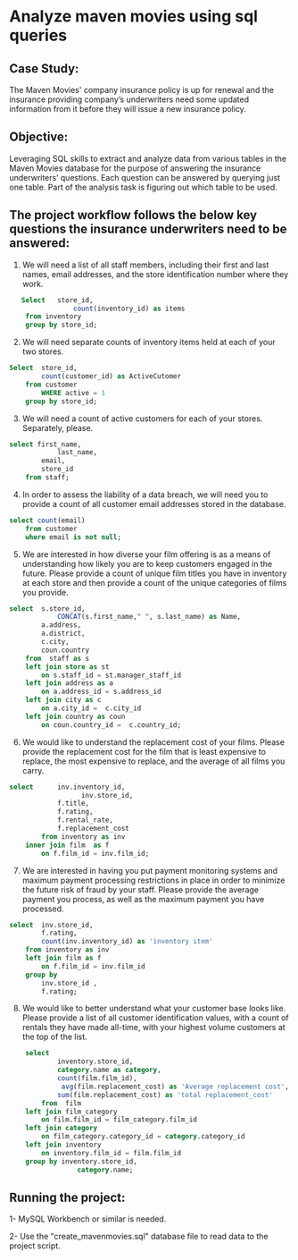 
# Analyze maven movies using sql queries



## Case Study:
The Maven Movies' company insurance policy is up for renewal and the insurance providing company’s underwriters need some updated information from it before they will issue a new insurance policy.

## Objective:
Leveraging SQL skills to extract and analyze data from various tables in the Maven Movies database for the purpose of answering the insurance underwriters’ questions. Each question can be answered by querying just one table. Part of the analysis task is figuring out which table to be used.

## The project workflow follows the below key questions the insurance underwriters need to be answered:

1. We will need a list of all staff members, including their first and last names, email addresses, and the store identification number where they work.
```sql
   Select   store_id,
		        count(inventory_id) as items 
	from inventory 
	group by store_id;
  ```
2. We will need separate counts of inventory items held at each of your two stores.
```sql
Select  store_id,
      	count(customer_id) as ActiveCutomer
  	from customer
		WHERE active = 1
	group by store_id;
```
3. We will need a count of active customers for each of your stores. Separately, please.
```sql
select first_name,
		    last_name,
        email,
        store_id
	from staff;
```
4. In order to assess the liability of a data breach, we will need you to provide a count of all customer email addresses stored in the database.
```sql
select count(email)
	from customer
    where email is not null;
```
5. We are interested in how diverse your film offering is as a means of understanding how likely you are to keep customers engaged in the future. Please provide a count of unique film titles you have in inventory at each store and then provide a count of the unique categories of films you provide.
```sql
select  s.store_id,
		    CONCAT(s.first_name," ", s.last_name) as Name,
        a.address,
        a.district,
        c.city,
        coun.country
	from  staff as s
    left join store as st
		on s.staff_id = st.manager_staff_id 
    left join address as a
		on a.address_id = s.address_id
	left join city as c
		on a.city_id =  c.city_id
    left join country as coun
		on coun.country_id =  c.country_id;
```
6. We would like to understand the replacement cost of your films. Please provide the replacement cost for the film that is least expensive to replace, the most expensive to replace, and the average of all films you carry.
```sql
select      inv.inventory_id,
			      inv.store_id,
            f.title,
            f.rating,
            f.rental_rate,
			f.replacement_cost
		from inventory as inv
	inner join film  as f
		on f.film_id = inv.film_id;
```
7. We are interested in having you put payment monitoring systems and maximum payment processing restrictions in place in order to minimize the future risk of fraud by your staff. Please provide the average payment you process, as well as the maximum payment you have processed.
```sql
select  inv.store_id,
        f.rating,
        count(inv.inventory_id) as 'inventory item'
	from inventory as inv
	left join film as f
		on f.film_id = inv.film_id
	group by 
		inv.store_id ,
		f.rating;
```
8. We would like to better understand what your customer base looks like. Please provide a list of all customer identification values, with a count of rentals they have made all-time, with your highest volume customers at the top of the list.
```sql
    select 
			inventory.store_id,
			category.name as category, 
			count(film.film_id),
			 avg(film.replacement_cost) as 'Average replacement cost',
			sum(film.replacement_cost) as 'total replacement_cost'
		from  film
    left join film_category
		on film.film_id = film_category.film_id
	left join category
		on film_category.category_id = category.category_id
	left join inventory
		on inventory.film_id = film.film_id
	group by inventory.store_id,
			     category.name;
```
## Running the project:
1- MySQL Workbench or similar is needed. 

2- Use the "create_mavenmovies.sql" database file to read data to the project script.
